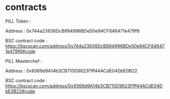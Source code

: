 # contracts

PILL Token : 

Address : 0x744a23936DcB894996BDe50e94CF846471e479f6

BSC contract code : https://bscscan.com/address/0x744a23936DcB894996BDe50e94CF846471e479f6#code

PILL Masterchef : 

Address : 0x9369d9A14b3CB710D9623f1ff44ACdE04DbE0B22

BSC contract code : https://bscscan.com/address/0x9369d9A14b3CB710D9623f1ff44ACdE04DbE0B22#code


